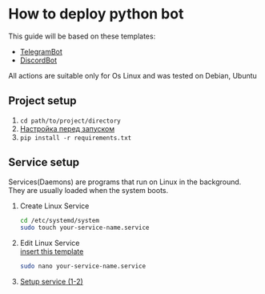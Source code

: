 # How to deploy python bot

This guide will be based on these templates:
- [TelegramBot](https://github.com/BaggerFast/AiogramTemplate)
- [DiscordBot](https://github.com/BaggerFast/NextcordTemplate)
 
All actions are suitable only for Os Linux and was tested on Debian, Ubuntu

## Project setup
1. ```cd path/to/project/directory```
2. [Настройка перед запуском](base.md)
3. ```pip install -r requirements.txt```


## Service setup
Services(Daemons) are programs that run on Linux in the background.  
They are usually loaded when the system boots.

1. Create Linux Service
    ```bash
    cd /etc/systemd/system
    sudo touch your-service-name.service
    ```
2. Edit Linux Service  
   [insert this template](../../Os/Linux/Deploy/Templates/Bot.service)
    ```bash
   sudo nano your-service-name.service
   ```
3. [Setup service (1-2)](../../Os/Linux/System/Systemd.md)
